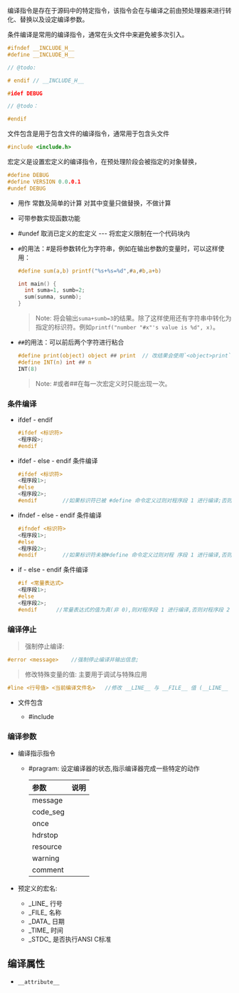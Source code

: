编译指令是存在于源码中的特定指令，该指令会在与编译之前由预处理器来进行转化、替换以及设定编译参数。

条件编译是常用的编译指令，通常在头文件中来避免被多次引入。

```c
#ifndef __INCLUDE_H__
#define __INCLUDE_H__

// @todo:

# endif // __INCLUDE_H__
```

```c
#idef DEBUG

// @todo：

#endif
```

文件包含是用于包含文件的编译指令，通常用于包含头文件

```c
#include <include.h>
```

宏定义是设置宏定义的编译指令，在预处理阶段会被指定的对象替换，

```c
#define DEBUG
#define VERSION 0.0.0.1
#undef DEBUG
```


* 用作 常数及简单的计算 对其中变量只做替换，不做计算
* 可带参数实现函数功能
* #undef 取消已定义的宏定义 --- 将宏定义限制在一个代码块内


* `#`的用法：#是将参数转化为字符串，例如在输出参数的变量时，可以这样使用：

  ```c
  #define sum(a,b) printf("%s+%s=%d",#a,#b,a+b)

  int main() {
    int suma=1, sumb=2;
    sum(sunma, sunmb);
  }
  ```

  > Note: 将会输出`suma+sumb=3`的结果。除了这样使用还有字符串中转化为指定的标识符。例如`printf("number "#x"'s value is %d", x)`。



* `##`的用法：可以前后两个字符进行粘合

  ```c
  #define print(object) object ## print  // 改结果会使用`<object>print`来替换宏。
  #define INT(n) int ## n
  INT(8)
  ```

  > Note: #或者##在每一次宏定义时只能出现一次。
  
### 条件编译

* ifdef - endif

  ```C
  #ifdef <标识符>
  <程序段>;
  #endif  
  ```

* ifdef - else - endif 条件编译

  ```C
  #ifdef <标识符>
  <程序段1>;
  #else
  <程序段2>;
  #endif        //如果标识符已被 #define 命令定义过则对程序段 1 进行编译;否则对程序段 2 进行编译。
  ```

* ifndef - else - endif 条件编译

  ```C
  #ifndef <标识符>
  <程序段1>;
  #else
  <程序段2>;
  #endif        //如果标识符未被#define 命令定义过则对程 序段 1 进行编译,否则对程序段 2 进行编译。这与第一种形式的功能正好相反。
  ```

* if - else - endif 条件编译

  ```C
  #if <常量表达式>
  <程序段1>;
  #else
  <程序段2>;
  #endif      //常量表达式的值为真(非 0),则对程序段 1 进行编译,否则对程序段 2 进行编译。
  ```

### 编译停止

> 强制停止编译:

  ```C
  #error <message>    //强制停止编译并输出信息;
  ```

> 修改特殊变量的值: 主要用于调试与特殊应用

  ```C
  #line <行号值> <当前编译文件名>   //修改 __LINE__ 与 __FILE__ 值 (__LINE__ 与　__FILE＿　是预编译程序中预定义的标识符)
  ```

* 文件包含
  
  * #include <fileName>

### 编译参数

* 编译指示指令

  * #pragram: 设定编译器的状态,指示编译器完成一些特定的动作

    | 参数     | 说明 |
    | :------- | ---- |
    | message  |      |
    | code_seg |      |
    | once     |      |
    | hdrstop  |      |
    | resource |      |
    | warning  |      |
    | comment  |      |

* 预定义的宏名:
  * \_LINE\_	行号
  * \_FILE\_     名称
  * \_DATA\_    日期
  * \_TIME\_     时间
  * \_STDC\_    是否执行ANSI C标准

## 编译属性

* `__attribute__`



